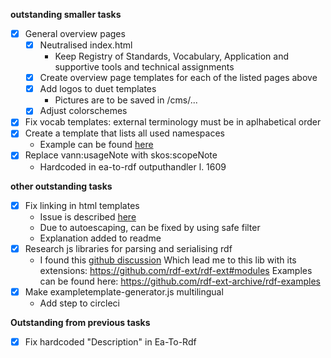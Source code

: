 **outstanding smaller tasks**  
* [x] General overview pages
    * [x] Neutralised index.html
        * Keep Registry of Standards, Vocabulary, Application and supportive tools and technical assignments
    * [x] Create overview page templates for each of the listed pages above
    * [x] Add logos to duet templates
        * Pictures are to be saved in /cms/...
    * [x] Adjust colorschemes
* [x] Fix vocab templates: external terminology must be in aplhabetical order
* [x] Create a template that lists all used namespaces
    * Example can be found [here](https://github.com/Informatievlaanderen/duet-generated/blob/master/doc/vocabulary/sdg-namespaces-voc/index_en.html#L385)
* [x] Replace vann:usageNote with skos:scopeNote
    * Hardcoded in ea-to-rdf outputhandler l. 1609

**other outstanding tasks**  
* [x] Fix linking in html templates  
    * Issue is described [here](https://github.com/Informatievlaanderen/OSLO-toolchain/issues/75)
    * Due to autoescaping, can be fixed by using safe filter
    * Explanation added to readme
* [x] Research js libraries for parsing and serialising rdf
    * I found this [github discussion](https://github.com/digitalbazaar/jsonld.js/issues/255)
      Which lead me to this lib with its extensions: https://github.com/rdf-ext/rdf-ext#modules
      Examples can be found here: https://github.com/rdf-ext-archive/rdf-examples
* [x] Make exampletemplate-generator.js multilingual
    * Add step to circleci

**Outstanding from previous tasks**  
* [x] Fix hardcoded "Description" in Ea-To-Rdf 
